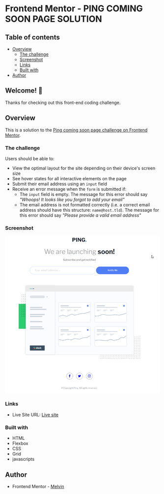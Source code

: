 # Frontend Mentor - PING COMING SOON PAGE SOLUTION

## Table of contents

-  [Overview](#overview)
   -  [The challenge](#the-challenge)
   -  [Screenshot](#screenshot)
   -  [Links](#links)
   -  [Built with](#built-with)
-  [Author](#author)

## Welcome! 👋

Thanks for checking out this front-end coding challenge.

## Overview

This is a solution to the [Ping coming soon page challenge on Frontend Mentor](https://www.frontendmentor.io/challenges/ping-single-column-coming-soon-page-5cadd051fec04111f7b848da).

### The challenge

Users should be able to:

-  View the optimal layout for the site depending on their device's screen size
-  See hover states for all interactive elements on the page
-  Submit their email address using an `input` field
-  Receive an error message when the `form` is submitted if:
   -  The `input` field is empty. The message for this error should say _"Whoops! It looks like you forgot to add your email"_
   -  The email address is not formatted correctly (i.e. a correct email address should have this structure: `name@host.tld`). The message for this error should say _"Please provide a valid email address"_

### Screenshot

![Ping coming soon page solution](./design/desktop-design.png)

### Links

-  Live Site URL: [Live site](https://boymelvs.github.io/PING-COMING-SOON-PAGE/)

### Built with

-  HTML
-  Flexbox
-  CSS
-  Grid
-  javascripts

## Author

-  Frontend Mentor - [Melvin](https://www.frontendmentor.io/profile/boymelvs)

